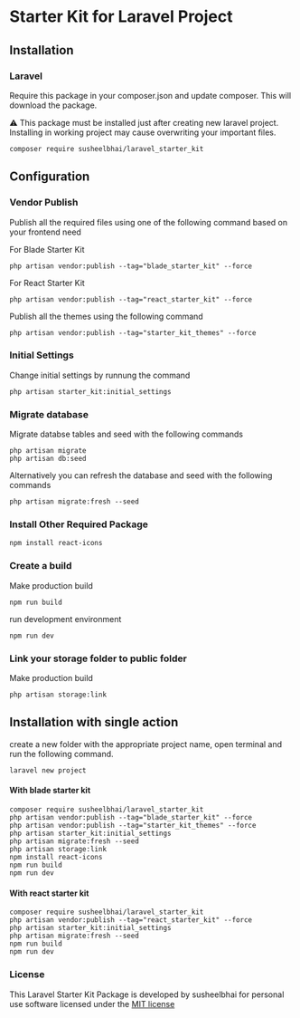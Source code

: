 # Starter Kit for Laravel Project

## Installation

### Laravel
Require this package in your composer.json and update composer. This will download the package.

:warning: This package must be installed just after creating new laravel project. Installing in working project may cause overwriting your important files.

    composer require susheelbhai/laravel_starter_kit

## Configuration


### Vendor Publish

Publish all the required files using one of the following command based on your frontend need

  For Blade Starter Kit
  ```
  php artisan vendor:publish --tag="blade_starter_kit" --force 
  ```  

  For React Starter Kit
  ```
  php artisan vendor:publish --tag="react_starter_kit" --force 
  ```  

Publish all the themes using the following command 

  ```
  php artisan vendor:publish --tag="starter_kit_themes" --force 
  ```  


### Initial Settings
Change initial settings by runnung the command

  ```
  php artisan starter_kit:initial_settings
  ```


### Migrate database

Migrate  databse tables and seed with the following commands

  ```
  php artisan migrate
  php artisan db:seed
  
  ```

Alternatively you can refresh the database and seed with the following commands

  ```
  php artisan migrate:fresh --seed
  
  ```

### Install Other Required Package

```
npm install react-icons

```


### Create a build

Make production build

  ```
  npm run build

  ```

run development environment

  ```
  npm run dev
  
  ```

### Link your storage folder to public folder

Make production build

  ```
  php artisan storage:link

  ```




## Installation with single action

  create a new folder with the appropriate project name, open terminal and run the following command.

  ```
  laravel new project
  ```

  #### With blade starter kit

  ```
  composer require susheelbhai/laravel_starter_kit
  php artisan vendor:publish --tag="blade_starter_kit" --force
  php artisan vendor:publish --tag="starter_kit_themes" --force
  php artisan starter_kit:initial_settings
  php artisan migrate:fresh --seed
  php artisan storage:link
  npm install react-icons
  npm run build
  npm run dev

  ``` 

  #### With react starter kit

  ```
  composer require susheelbhai/laravel_starter_kit
  php artisan vendor:publish --tag="react_starter_kit" --force
  php artisan starter_kit:initial_settings
  php artisan migrate:fresh --seed
  npm run build
  npm run dev

  ``` 

### License

This Laravel Starter Kit Package is developed by susheelbhai for personal use software licensed under the [MIT license](http://opensource.org/licenses/MIT)

